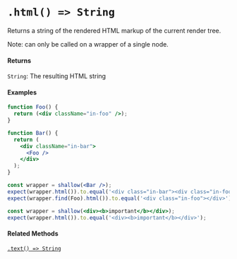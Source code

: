# `.html() => String`

Returns a string of the rendered HTML markup of the current render tree.

Note: can only be called on a wrapper of a single node.


#### Returns

`String`: The resulting HTML string



#### Examples

```jsx
function Foo() {
  return (<div className="in-foo" />);
}
```

```jsx
function Bar() {
  return (
    <div className="in-bar">
      <Foo />
    </div>
  );
}
```

```jsx
const wrapper = shallow(<Bar />);
expect(wrapper.html()).to.equal('<div class="in-bar"><div class="in-foo"></div></div>');
expect(wrapper.find(Foo).html()).to.equal('<div class="in-foo"></div>');
```

```jsx
const wrapper = shallow(<div><b>important</b></div>);
expect(wrapper.html()).to.equal('<div><b>important</b></div>');
```


#### Related Methods

[`.text() => String`](text.md)
